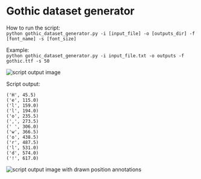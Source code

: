 # Gothic dataset generator

How to run the script:  
``python gothic_dataset_generator.py -i [input_file] -o [outputs_dir] -f [font_name] -s [font_size]``

Example:  
``python gothic_dataset_generator.py -i input_file.txt -o outputs -f gothic.ttf -s 50``

![script output image](https://github.com/xkissm00/gothic_dataset_generator/blob/master/image.png)

Script output:

``('H', 45.5)``  
``('e', 115.0)``  
``('l', 159.0)``  
``('l', 194.0)``  
``('o', 235.5)``  
``(',', 273.5)``  
``(' ', 306.0)``  
``('w', 366.5)``  
``('o', 438.5)``  
``('r', 487.5)``  
``('l', 531.0)``  
``('d', 574.0)``  
``('!', 617.0)``  

![script output image with drawn position annotations](https://github.com/xkissm00/gothic_dataset_generator/blob/master/image_annotated.png)
